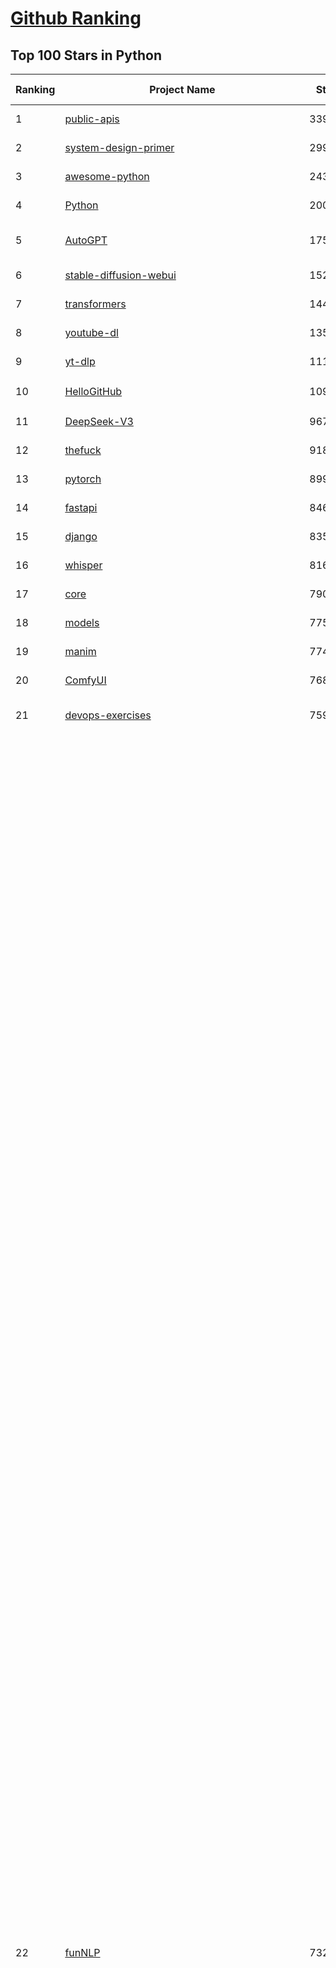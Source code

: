 [Github Ranking](../README.md)
==========

## Top 100 Stars in Python

| Ranking | Project Name | Stars | Forks | Language | Open Issues | Description | Last Commit |
| ------- | ------------ | ----- | ----- | -------- | ----------- | ----------- | ----------- |
| 1 | [public-apis](https://github.com/public-apis/public-apis) | 339395 | 35823 | Python | 3 | A collective list of free APIs | 2024-10-31T19:50:02Z |
| 2 | [system-design-primer](https://github.com/donnemartin/system-design-primer) | 299264 | 49662 | Python | 240 | Learn how to design large-scale systems. Prep for the system design interview.  Includes Anki flashcards. | 2024-12-02T01:10:39Z |
| 3 | [awesome-python](https://github.com/vinta/awesome-python) | 243431 | 25666 | Python | 0 | An opinionated list of awesome Python frameworks, libraries, software and resources. | 2024-08-11T17:10:18Z |
| 4 | [Python](https://github.com/TheAlgorithms/Python) | 200488 | 46752 | Python | 67 | All Algorithms implemented in Python | 2025-05-14T01:42:12Z |
| 5 | [AutoGPT](https://github.com/Significant-Gravitas/AutoGPT) | 175306 | 45714 | Python | 146 | AutoGPT is the vision of accessible AI for everyone, to use and to build on. Our mission is to provide the tools, so that you can focus on what matters. | 2025-05-14T23:24:15Z |
| 6 | [stable-diffusion-webui](https://github.com/AUTOMATIC1111/stable-diffusion-webui) | 152420 | 28352 | Python | 2339 | Stable Diffusion web UI | 2025-05-03T06:17:03Z |
| 7 | [transformers](https://github.com/huggingface/transformers) | 144325 | 28936 | Python | 1043 | 🤗 Transformers: State-of-the-art Machine Learning for Pytorch, TensorFlow, and JAX. | 2025-05-14T20:17:41Z |
| 8 | [youtube-dl](https://github.com/ytdl-org/youtube-dl) | 135657 | 10326 | Python | 3656 | Command-line program to download videos from YouTube.com and other video sites | 2025-05-04T11:53:05Z |
| 9 | [yt-dlp](https://github.com/yt-dlp/yt-dlp) | 111777 | 8784 | Python | 1576 | A feature-rich command-line audio/video downloader | 2025-05-11T08:01:14Z |
| 10 | [HelloGitHub](https://github.com/521xueweihan/HelloGitHub) | 109578 | 10099 | Python | 226 | :octocat: 分享 GitHub 上有趣、入门级的开源项目。Share interesting, entry-level open source projects on GitHub. | 2025-05-13T01:45:42Z |
| 11 | [DeepSeek-V3](https://github.com/deepseek-ai/DeepSeek-V3) | 96739 | 15730 | Python | 51 | None | 2025-04-09T01:50:40Z |
| 12 | [thefuck](https://github.com/nvbn/thefuck) | 91871 | 3688 | Python | 278 | Magnificent app which corrects your previous console command. | 2024-07-19T14:56:13Z |
| 13 | [pytorch](https://github.com/pytorch/pytorch) | 89921 | 24149 | Python | 15059 | Tensors and Dynamic neural networks in Python with strong GPU acceleration | 2025-05-15T03:45:28Z |
| 14 | [fastapi](https://github.com/fastapi/fastapi) | 84628 | 7326 | Python | 52 | FastAPI framework, high performance, easy to learn, fast to code, ready for production | 2025-05-12T17:24:05Z |
| 15 | [django](https://github.com/django/django) | 83563 | 32559 | Python | 0 | The Web framework for perfectionists with deadlines. | 2025-05-14T20:43:22Z |
| 16 | [whisper](https://github.com/openai/whisper) | 81691 | 9820 | Python | 0 | Robust Speech Recognition via Large-Scale Weak Supervision | 2025-05-13T18:22:39Z |
| 17 | [core](https://github.com/home-assistant/core) | 79022 | 33661 | Python | 2548 | :house_with_garden: Open source home automation that puts local control and privacy first. | 2025-05-15T03:27:27Z |
| 18 | [models](https://github.com/tensorflow/models) | 77516 | 45604 | Python | 1073 | Models and examples built with TensorFlow | 2025-05-14T19:56:15Z |
| 19 | [manim](https://github.com/3b1b/manim) | 77413 | 6691 | Python | 442 | Animation engine for explanatory math videos | 2025-03-20T19:00:35Z |
| 20 | [ComfyUI](https://github.com/comfyanonymous/ComfyUI) | 76817 | 8422 | Python | 2269 | The most powerful and modular diffusion model GUI, api and backend with a graph/nodes interface. | 2025-05-14T21:54:55Z |
| 21 | [devops-exercises](https://github.com/bregman-arie/devops-exercises) | 75903 | 16928 | Python | 34 | Linux, Jenkins, AWS, SRE, Prometheus, Docker, Python, Ansible, Git, Kubernetes, Terraform, OpenStack, SQL, NoSQL, Azure, GCP, DNS, Elastic, Network, Virtualization. DevOps Interview Questions | 2025-04-24T19:36:05Z |
| 22 | [funNLP](https://github.com/fighting41love/funNLP) | 73255 | 14856 | Python | 33 | 中英文敏感词、语言检测、中外手机/电话归属地/运营商查询、名字推断性别、手机号抽取、身份证抽取、邮箱抽取、中日文人名库、中文缩写库、拆字词典、词汇情感值、停用词、反动词表、暴恐词表、繁简体转换、英文模拟中文发音、汪峰歌词生成器、职业名称词库、同义词库、反义词库、否定词库、汽车品牌词库、汽车零件词库、连续英文切割、各种中文词向量、公司名字大全、古诗词库、IT词库、财经词库、成语词库、地名词库、历史名人词库、诗词词库、医学词库、饮食词库、法律词库、汽车词库、动物词库、中文聊天语料、中文谣言数据、百度中文问答数据集、句子相似度匹配算法集合、bert资源、文本生成&摘要相关工具、cocoNLP信息抽取工具、国内电话号码正则匹配、清华大学XLORE:中英文跨语言百科知识图谱、清华大学人工智能技术系列报告、自然语言生成、NLU太难了系列、自动对联数据及机器人、用户名黑名单列表、罪名法务名词及分类模型、微信公众号语料、cs224n深度学习自然语言处理课程、中文手写汉字识别、中文自然语言处理 语料/数据集、变量命名神器、分词语料库+代码、任务型对话英文数据集、ASR 语音数据集 + 基于深度学习的中文语音识别系统、笑声检测器、Microsoft多语言数字/单位/如日期时间识别包、中华新华字典数据库及api(包括常用歇后语、成语、词语和汉字)、文档图谱自动生成、SpaCy 中文模型、Common Voice语音识别数据集新版、神经网络关系抽取、基于bert的命名实体识别、关键词(Keyphrase)抽取包pke、基于医疗领域知识图谱的问答系统、基于依存句法与语义角色标注的事件三元组抽取、依存句法分析4万句高质量标注数据、cnocr：用来做中文OCR的Python3包、中文人物关系知识图谱项目、中文nlp竞赛项目及代码汇总、中文字符数据、speech-aligner: 从“人声语音”及其“语言文本”产生音素级别时间对齐标注的工具、AmpliGraph: 知识图谱表示学习(Python)库：知识图谱概念链接预测、Scattertext 文本可视化(python)、语言/知识表示工具：BERT & ERNIE、中文对比英文自然语言处理NLP的区别综述、Synonyms中文近义词工具包、HarvestText领域自适应文本挖掘工具（新词发现-情感分析-实体链接等）、word2word：(Python)方便易用的多语言词-词对集：62种语言/3,564个多语言对、语音识别语料生成工具：从具有音频/字幕的在线视频创建自动语音识别(ASR)语料库、构建医疗实体识别的模型（包含词典和语料标注）、单文档非监督的关键词抽取、Kashgari中使用gpt-2语言模型、开源的金融投资数据提取工具、文本自动摘要库TextTeaser: 仅支持英文、人民日报语料处理工具集、一些关于自然语言的基本模型、基于14W歌曲知识库的问答尝试--功能包括歌词接龙and已知歌词找歌曲以及歌曲歌手歌词三角关系的问答、基于Siamese bilstm模型的相似句子判定模型并提供训练数据集和测试数据集、用Transformer编解码模型实现的根据Hacker News文章标题自动生成评论、用BERT进行序列标记和文本分类的模板代码、LitBank：NLP数据集——支持自然语言处理和计算人文学科任务的100部带标记英文小说语料、百度开源的基准信息抽取系统、虚假新闻数据集、Facebook: LAMA语言模型分析，提供Transformer-XL/BERT/ELMo/GPT预训练语言模型的统一访问接口、CommonsenseQA：面向常识的英文QA挑战、中文知识图谱资料、数据及工具、各大公司内部里大牛分享的技术文档 PDF 或者 PPT、自然语言生成SQL语句（英文）、中文NLP数据增强（EDA）工具、英文NLP数据增强工具 、基于医药知识图谱的智能问答系统、京东商品知识图谱、基于mongodb存储的军事领域知识图谱问答项目、基于远监督的中文关系抽取、语音情感分析、中文ULMFiT-情感分析-文本分类-语料及模型、一个拍照做题程序、世界各国大规模人名库、一个利用有趣中文语料库 qingyun 训练出来的中文聊天机器人、中文聊天机器人seqGAN、省市区镇行政区划数据带拼音标注、教育行业新闻语料库包含自动文摘功能、开放了对话机器人-知识图谱-语义理解-自然语言处理工具及数据、中文知识图谱：基于百度百科中文页面-抽取三元组信息-构建中文知识图谱、masr: 中文语音识别-提供预训练模型-高识别率、Python音频数据增广库、中文全词覆盖BERT及两份阅读理解数据、ConvLab：开源多域端到端对话系统平台、中文自然语言处理数据集、基于最新版本rasa搭建的对话系统、基于TensorFlow和BERT的管道式实体及关系抽取、一个小型的证券知识图谱/知识库、复盘所有NLP比赛的TOP方案、OpenCLaP：多领域开源中文预训练语言模型仓库、UER：基于不同语料+编码器+目标任务的中文预训练模型仓库、中文自然语言处理向量合集、基于金融-司法领域(兼有闲聊性质)的聊天机器人、g2pC：基于上下文的汉语读音自动标记模块、Zincbase 知识图谱构建工具包、诗歌质量评价/细粒度情感诗歌语料库、快速转化「中文数字」和「阿拉伯数字」、百度知道问答语料库、基于知识图谱的问答系统、jieba_fast 加速版的jieba、正则表达式教程、中文阅读理解数据集、基于BERT等最新语言模型的抽取式摘要提取、Python利用深度学习进行文本摘要的综合指南、知识图谱深度学习相关资料整理、维基大规模平行文本语料、StanfordNLP 0.2.0：纯Python版自然语言处理包、NeuralNLP-NeuralClassifier：腾讯开源深度学习文本分类工具、端到端的封闭域对话系统、中文命名实体识别：NeuroNER vs. BertNER、新闻事件线索抽取、2019年百度的三元组抽取比赛：“科学空间队”源码、基于依存句法的开放域文本知识三元组抽取和知识库构建、中文的GPT2训练代码、ML-NLP - 机器学习(Machine Learning)NLP面试中常考到的知识点和代码实现、nlp4han:中文自然语言处理工具集(断句/分词/词性标注/组块/句法分析/语义分析/NER/N元语法/HMM/代词消解/情感分析/拼写检查、XLM：Facebook的跨语言预训练语言模型、用基于BERT的微调和特征提取方法来进行知识图谱百度百科人物词条属性抽取、中文自然语言处理相关的开放任务-数据集-当前最佳结果、CoupletAI - 基于CNN+Bi-LSTM+Attention 的自动对对联系统、抽象知识图谱、MiningZhiDaoQACorpus - 580万百度知道问答数据挖掘项目、brat rapid annotation tool: 序列标注工具、大规模中文知识图谱数据：1.4亿实体、数据增强在机器翻译及其他nlp任务中的应用及效果、allennlp阅读理解:支持多种数据和模型、PDF表格数据提取工具 、 Graphbrain：AI开源软件库和科研工具，目的是促进自动意义提取和文本理解以及知识的探索和推断、简历自动筛选系统、基于命名实体识别的简历自动摘要、中文语言理解测评基准，包括代表性的数据集&基准模型&语料库&排行榜、树洞 OCR 文字识别 、从包含表格的扫描图片中识别表格和文字、语声迁移、Python口语自然语言处理工具集(英文)、 similarity：相似度计算工具包，java编写、海量中文预训练ALBERT模型 、Transformers 2.0 、基于大规模音频数据集Audioset的音频增强 、Poplar：网页版自然语言标注工具、图片文字去除，可用于漫画翻译 、186种语言的数字叫法库、Amazon发布基于知识的人-人开放领域对话数据集 、中文文本纠错模块代码、繁简体转换 、 Python实现的多种文本可读性评价指标、类似于人名/地名/组织机构名的命名体识别数据集 、东南大学《知识图谱》研究生课程(资料)、. 英文拼写检查库 、 wwsearch是企业微信后台自研的全文检索引擎、CHAMELEON：深度学习新闻推荐系统元架构 、 8篇论文梳理BERT相关模型进展与反思、DocSearch：免费文档搜索引擎、 LIDA：轻量交互式对话标注工具 、aili - the fastest in-memory index in the East 东半球最快并发索引 、知识图谱车音工作项目、自然语言生成资源大全 、中日韩分词库mecab的Python接口库、中文文本摘要/关键词提取、汉字字符特征提取器 (featurizer)，提取汉字的特征（发音特征、字形特征）用做深度学习的特征、中文生成任务基准测评 、中文缩写数据集、中文任务基准测评 - 代表性的数据集-基准(预训练)模型-语料库-baseline-工具包-排行榜、PySS3：面向可解释AI的SS3文本分类器机器可视化工具 、中文NLP数据集列表、COPE - 格律诗编辑程序、doccano：基于网页的开源协同多语言文本标注工具 、PreNLP：自然语言预处理库、简单的简历解析器，用来从简历中提取关键信息、用于中文闲聊的GPT2模型：GPT2-chitchat、基于检索聊天机器人多轮响应选择相关资源列表(Leaderboards、Datasets、Papers)、(Colab)抽象文本摘要实现集锦(教程 、词语拼音数据、高效模糊搜索工具、NLP数据增广资源集、微软对话机器人框架 、 GitHub Typo Corpus：大规模GitHub多语言拼写错误/语法错误数据集、TextCluster：短文本聚类预处理模块 Short text cluster、面向语音识别的中文文本规范化、BLINK：最先进的实体链接库、BertPunc：基于BERT的最先进标点修复模型、Tokenizer：快速、可定制的文本词条化库、中文语言理解测评基准，包括代表性的数据集、基准(预训练)模型、语料库、排行榜、spaCy 医学文本挖掘与信息提取 、 NLP任务示例项目代码集、 python拼写检查库、chatbot-list - 行业内关于智能客服、聊天机器人的应用和架构、算法分享和介绍、语音质量评价指标(MOSNet, BSSEval, STOI, PESQ, SRMR)、 用138GB语料训练的法文RoBERTa预训练语言模型 、BERT-NER-Pytorch：三种不同模式的BERT中文NER实验、无道词典 - 有道词典的命令行版本，支持英汉互查和在线查询、2019年NLP亮点回顾、 Chinese medical dialogue data 中文医疗对话数据集 、最好的汉字数字(中文数字)-阿拉伯数字转换工具、 基于百科知识库的中文词语多词义/义项获取与特定句子词语语义消歧、awesome-nlp-sentiment-analysis - 情感分析、情绪原因识别、评价对象和评价词抽取、LineFlow：面向所有深度学习框架的NLP数据高效加载器、中文医学NLP公开资源整理 、MedQuAD：(英文)医学问答数据集、将自然语言数字串解析转换为整数和浮点数、Transfer Learning in Natural Language Processing (NLP) 、面向语音识别的中文/英文发音辞典、Tokenizers：注重性能与多功能性的最先进分词器、CLUENER 细粒度命名实体识别 Fine Grained Named Entity Recognition、 基于BERT的中文命名实体识别、中文谣言数据库、NLP数据集/基准任务大列表、nlp相关的一些论文及代码, 包括主题模型、词向量(Word Embedding)、命名实体识别(NER)、文本分类(Text Classificatin)、文本生成(Text Generation)、文本相似性(Text Similarity)计算等，涉及到各种与nlp相关的算法，基于keras和tensorflow 、Python文本挖掘/NLP实战示例、 Blackstone：面向非结构化法律文本的spaCy pipeline和NLP模型通过同义词替换实现文本“变脸” 、中文 预训练 ELECTREA 模型: 基于对抗学习 pretrain Chinese Model 、albert-chinese-ner - 用预训练语言模型ALBERT做中文NER 、基于GPT2的特定主题文本生成/文本增广、开源预训练语言模型合集、多语言句向量包、编码、标记和实现：一种可控高效的文本生成方法、 英文脏话大列表 、attnvis：GPT2、BERT等transformer语言模型注意力交互可视化、CoVoST：Facebook发布的多语种语音-文本翻译语料库，包括11种语言(法语、德语、荷兰语、俄语、西班牙语、意大利语、土耳其语、波斯语、瑞典语、蒙古语和中文)的语音、文字转录及英文译文、Jiagu自然语言处理工具 - 以BiLSTM等模型为基础，提供知识图谱关系抽取 中文分词 词性标注 命名实体识别 情感分析 新词发现 关键词 文本摘要 文本聚类等功能、用unet实现对文档表格的自动检测，表格重建、NLP事件提取文献资源列表 、 金融领域自然语言处理研究资源大列表、CLUEDatasetSearch - 中英文NLP数据集：搜索所有中文NLP数据集，附常用英文NLP数据集 、medical_NER - 中文医学知识图谱命名实体识别 、(哈佛)讲因果推理的免费书、知识图谱相关学习资料/数据集/工具资源大列表、Forte：灵活强大的自然语言处理pipeline工具集 、Python字符串相似性算法库、PyLaia：面向手写文档分析的深度学习工具包、TextFooler：针对文本分类/推理的对抗文本生成模块、Haystack：灵活、强大的可扩展问答(QA)框架、中文关键短语抽取工具 | 2024-05-10T07:38:24Z |
| 23 | [screenshot-to-code](https://github.com/abi/screenshot-to-code) | 69919 | 8627 | Python | 100 | Drop in a screenshot and convert it to clean code (HTML/Tailwind/React/Vue) | 2025-04-23T18:40:55Z |
| 24 | [flask](https://github.com/pallets/flask) | 69542 | 16422 | Python | 3 | The Python micro framework for building web applications. | 2025-05-13T15:35:43Z |
| 25 | [d2l-zh](https://github.com/d2l-ai/d2l-zh) | 69278 | 11627 | Python | 0 | 《动手学深度学习》：面向中文读者、能运行、可讨论。中英文版被70多个国家的500多所大学用于教学。 | 2024-07-30T09:32:19Z |
| 26 | [gpt_academic](https://github.com/binary-husky/gpt_academic) | 68486 | 8344 | Python | 254 | 为GPT/GLM等LLM大语言模型提供实用化交互接口，特别优化论文阅读/润色/写作体验，模块化设计，支持自定义快捷按钮&函数插件，支持Python和C++等项目剖析&自译解功能，PDF/LaTex论文翻译&总结功能，支持并行问询多种LLM模型，支持chatglm3等本地模型。接入通义千问, deepseekcoder, 讯飞星火, 文心一言, llama2, rwkv, claude2, moss等。 | 2025-05-06T14:19:12Z |
| 27 | [awesome-machine-learning](https://github.com/josephmisiti/awesome-machine-learning) | 68020 | 14895 | Python | 0 | A curated list of awesome Machine Learning frameworks, libraries and software. | 2025-04-12T20:31:11Z |
| 28 | [Deep-Live-Cam](https://github.com/hacksider/Deep-Live-Cam) | 67017 | 9368 | Python | 76 | real time face swap and one-click video deepfake with only a single image | 2025-05-12T16:57:09Z |
| 29 | [cpython](https://github.com/python/cpython) | 66956 | 31878 | Python | 7238 | The Python programming language | 2025-05-15T01:33:38Z |
| 30 | [PayloadsAllTheThings](https://github.com/swisskyrepo/PayloadsAllTheThings) | 65388 | 15348 | Python | 0 | A list of useful payloads and bypass for Web Application Security and Pentest/CTF | 2025-05-10T20:05:45Z |
| 31 | [ansible](https://github.com/ansible/ansible) | 65016 | 24021 | Python | 552 | Ansible is a radically simple IT automation platform that makes your applications and systems easier to deploy and maintain. Automate everything from code deployment to network configuration to cloud management, in a language that approaches plain English, using SSH, with no agents to install on remote systems. https://docs.ansible.com. | 2025-05-15T02:38:59Z |
| 32 | [sherlock](https://github.com/sherlock-project/sherlock) | 64381 | 7470 | Python | 92 | Hunt down social media accounts by username across social networks | 2025-05-06T09:55:10Z |
| 33 | [gpt4free](https://github.com/xtekky/gpt4free) | 64230 | 13637 | Python | 15 | The official gpt4free repository \| various collection of powerful language models \| o4, o3 and deepseek r1, gpt-4.1, gemini 2.5 | 2025-05-15T00:52:59Z |
| 34 | [keras](https://github.com/keras-team/keras) | 62990 | 19583 | Python | 258 | Deep Learning for humans | 2025-05-15T01:19:08Z |
| 35 | [scikit-learn](https://github.com/scikit-learn/scikit-learn) | 62026 | 25831 | Python | 1582 | scikit-learn: machine learning in Python | 2025-05-14T08:38:18Z |
| 36 | [new-pac](https://github.com/Alvin9999/new-pac) | 62007 | 9959 | Python | 423 | 翻墙-科学上网、自由上网、免费科学上网、免费翻墙、fanqiang、油管youtube/视频下载、软件、VPN、一键翻墙浏览器，vps一键搭建翻墙服务器脚本/教程，免费shadowsocks/ss/ssr/v2ray/goflyway账号/节点，翻墙梯子，电脑、手机、iOS、安卓、windows、Mac、Linux、路由器翻墙、科学上网、youtube视频下载、youtube油管镜像/免翻墙网站、美区apple id共享账号、翻墙-科学上网-梯子 | 2025-05-15T03:56:25Z |
| 37 | [langflow](https://github.com/langflow-ai/langflow) | 61015 | 6398 | Python | 420 | Langflow is a powerful tool for building and deploying AI-powered agents and workflows. | 2025-05-15T00:12:48Z |
| 38 | [annotated_deep_learning_paper_implementations](https://github.com/labmlai/annotated_deep_learning_paper_implementations) | 60602 | 6118 | Python | 30 | 🧑‍🏫 60+ Implementations/tutorials of deep learning papers with side-by-side notes 📝; including transformers (original, xl, switch, feedback, vit, ...), optimizers (adam, adabelief, sophia, ...), gans(cyclegan, stylegan2, ...), 🎮 reinforcement learning (ppo, dqn), capsnet, distillation, ... 🧠 | 2024-08-24T09:18:59Z |
| 39 | [browser-use](https://github.com/browser-use/browser-use) | 60160 | 6620 | Python | 384 | 🌐 Make websites accessible for AI agents. Automate tasks online with ease. | 2025-05-15T00:26:21Z |
| 40 | [open-interpreter](https://github.com/OpenInterpreter/open-interpreter) | 59378 | 5054 | Python | 218 | A natural language interface for computers | 2025-04-23T07:18:30Z |
| 41 | [localstack](https://github.com/localstack/localstack) | 58914 | 4145 | Python | 248 | 💻 A fully functional local AWS cloud stack. Develop and test your cloud & Serverless apps offline | 2025-05-14T16:30:40Z |
| 42 | [llama](https://github.com/meta-llama/llama) | 58239 | 9766 | Python | 431 | Inference code for Llama models | 2025-01-26T21:42:26Z |
| 43 | [markitdown](https://github.com/microsoft/markitdown) | 57061 | 2910 | Python | 200 | Python tool for converting files and office documents to Markdown. | 2025-04-13T16:31:40Z |
| 44 | [private-gpt](https://github.com/zylon-ai/private-gpt) | 55819 | 7472 | Python | 246 | Interact with your documents using the power of GPT, 100% privately, no data leaks | 2024-11-13T19:30:32Z |
| 45 | [MetaGPT](https://github.com/FoundationAgents/MetaGPT) | 55584 | 6611 | Python | 62 | 🌟 The Multi-Agent Framework: First AI Software Company, Towards Natural Language Programming | 2025-03-31T07:17:13Z |
| 46 | [you-get](https://github.com/soimort/you-get) | 55583 | 9754 | Python | 0 | :arrow_double_down: Dumb downloader that scrapes the web | 2025-04-27T15:33:25Z |
| 47 | [scrapy](https://github.com/scrapy/scrapy) | 55195 | 10798 | Python | 447 | Scrapy, a fast high-level web crawling & scraping framework for Python. | 2025-05-14T14:21:18Z |
| 48 | [face_recognition](https://github.com/ageitgey/face_recognition) | 54732 | 13605 | Python | 770 | The world's simplest facial recognition api for Python and the command line | 2024-08-21T06:22:36Z |
| 49 | [OpenHands](https://github.com/All-Hands-AI/OpenHands) | 54206 | 6121 | Python | 213 | 🙌 OpenHands: Code Less, Make More | 2025-05-15T03:37:11Z |
| 50 | [Real-Time-Voice-Cloning](https://github.com/CorentinJ/Real-Time-Voice-Cloning) | 54204 | 8966 | Python | 201 | Clone a voice in 5 seconds to generate arbitrary speech in real-time | 2024-08-14T19:54:03Z |
| 51 | [gpt-engineer](https://github.com/AntonOsika/gpt-engineer) | 54129 | 7115 | Python | 24 | CLI platform to experiment with codegen. Precursor to: https://lovable.dev | 2025-05-14T10:15:10Z |
| 52 | [faceswap](https://github.com/deepfakes/faceswap) | 53920 | 13390 | Python | 30 | Deepfakes Software For All | 2025-02-26T17:55:37Z |
| 53 | [yolov5](https://github.com/ultralytics/yolov5) | 53817 | 16900 | Python | 231 | YOLOv5 🚀 in PyTorch > ONNX > CoreML > TFLite | 2025-05-12T04:46:13Z |
| 54 | [openpilot](https://github.com/commaai/openpilot) | 53812 | 9734 | Python | 138 | openpilot is an operating system for robotics. Currently, it upgrades the driver assistance system on 300+ supported cars. | 2025-05-15T03:49:45Z |
| 55 | [requests](https://github.com/psf/requests) | 52871 | 9453 | Python | 194 | A simple, yet elegant, HTTP library. | 2025-05-03T16:39:14Z |
| 56 | [hackingtool](https://github.com/Z4nzu/hackingtool) | 52437 | 5651 | Python | 48 | ALL IN ONE Hacking Tool For Hackers | 2025-03-03T15:17:19Z |
| 57 | [rich](https://github.com/Textualize/rich) | 52032 | 1832 | Python | 206 | Rich is a Python library for rich text and beautiful formatting in the terminal. | 2025-05-05T09:28:25Z |
| 58 | [grok-1](https://github.com/xai-org/grok-1) | 50234 | 8353 | Python | 0 | Grok open release | 2024-08-30T04:17:25Z |
| 59 | [PaddleOCR](https://github.com/PaddlePaddle/PaddleOCR) | 49106 | 8198 | Python | 64 | Awesome multilingual OCR toolkits based on PaddlePaddle (practical ultra lightweight OCR system, support 80+ languages recognition, provide data annotation and synthesis tools, support training and deployment among server, mobile, embedded and IoT devices) | 2025-05-13T09:21:11Z |
| 60 | [LLaMA-Factory](https://github.com/hiyouga/LLaMA-Factory) | 48909 | 5951 | Python | 454 | Unified Efficient Fine-Tuning of 100+ LLMs & VLMs (ACL 2024) | 2025-05-15T02:54:36Z |
| 61 | [professional-programming](https://github.com/charlax/professional-programming) | 47612 | 3782 | Python | 0 | A collection of learning resources for curious software engineers | 2025-05-12T01:42:06Z |
| 62 | [vllm](https://github.com/vllm-project/vllm) | 47323 | 7411 | Python | 1823 | A high-throughput and memory-efficient inference and serving engine for LLMs | 2025-05-15T03:39:01Z |
| 63 | [big-list-of-naughty-strings](https://github.com/minimaxir/big-list-of-naughty-strings) | 47140 | 2157 | Python | 69 | The Big List of Naughty Strings is a list of strings which have a high probability of causing issues when used as user-input data. | 2024-04-18T03:26:59Z |
| 64 | [GPT-SoVITS](https://github.com/RVC-Boss/GPT-SoVITS) | 46344 | 5105 | Python | 802 | 1 min voice data can also be used to train a good TTS model! (few shot voice cloning) | 2025-04-25T16:42:06Z |
| 65 | [30-Days-Of-Python](https://github.com/Asabeneh/30-Days-Of-Python) | 46299 | 8838 | Python | 54 | 30 days of Python programming challenge is a step-by-step guide to learn the Python programming language in 30 days. This challenge may take more than100 days, follow your own pace.  These videos may help too: https://www.youtube.com/channel/UC7PNRuno1rzYPb1xLa4yktw | 2025-03-19T15:23:18Z |
| 66 | [OpenManus](https://github.com/FoundationAgents/OpenManus) | 45610 | 7896 | Python | 445 | No fortress, purely open ground.  OpenManus is Coming. | 2025-05-14T07:36:53Z |
| 67 | [pandas](https://github.com/pandas-dev/pandas) | 45411 | 18496 | Python | 3627 | Flexible and powerful data analysis / manipulation library for Python, providing labeled data structures similar to R data.frame objects, statistical functions, and much more | 2025-05-14T20:29:30Z |
| 68 | [Fooocus](https://github.com/lllyasviel/Fooocus) | 44763 | 6964 | Python | 207 | Focus on prompting and generating | 2025-01-24T10:55:35Z |
| 69 | [autogen](https://github.com/microsoft/autogen) | 44455 | 6715 | Python | 504 | A programming framework for agentic AI 🤖 PyPi: autogen-agentchat Discord: https://aka.ms/autogen-discord Office Hour: https://aka.ms/autogen-officehour | 2025-05-14T17:02:34Z |
| 70 | [text-generation-webui](https://github.com/oobabooga/text-generation-webui) | 43581 | 5619 | Python | 2535 | A Gradio web UI for Large Language Models with support for multiple inference backends. | 2025-05-14T03:15:08Z |
| 71 | [crawl4ai](https://github.com/unclecode/crawl4ai) | 43074 | 3982 | Python | 117 | 🚀🤖 Crawl4AI: Open-source LLM Friendly Web Crawler & Scraper. Don't be shy, join here: https://discord.gg/jP8KfhDhyN | 2025-05-15T03:26:19Z |
| 72 | [odoo](https://github.com/odoo/odoo) | 42952 | 27755 | Python | 3149 | Odoo. Open Source Apps To Grow Your Business. | 2025-05-15T03:29:46Z |
| 73 | [llama_index](https://github.com/run-llama/llama_index) | 41640 | 5938 | Python | 263 | LlamaIndex is the leading framework for building LLM-powered agents over your data. | 2025-05-15T03:44:35Z |
| 74 | [python-patterns](https://github.com/faif/python-patterns) | 41391 | 6992 | Python | 11 | A collection of design patterns/idioms in Python | 2025-05-07T15:49:35Z |
| 75 | [OpenBB](https://github.com/OpenBB-finance/OpenBB) | 41366 | 3700 | Python | 40 | Investment Research for Everyone, Everywhere. | 2025-05-14T15:29:29Z |
| 76 | [nanoGPT](https://github.com/karpathy/nanoGPT) | 41220 | 6826 | Python | 223 | The simplest, fastest repository for training/finetuning medium-sized GPTs. | 2024-12-09T23:53:04Z |
| 77 | [ChatGLM-6B](https://github.com/THUDM/ChatGLM-6B) | 41044 | 5222 | Python | 556 | ChatGLM-6B: An Open Bilingual Dialogue Language Model \| 开源双语对话语言模型 | 2024-06-27T04:05:25Z |
| 78 | [stablediffusion](https://github.com/Stability-AI/stablediffusion) | 40953 | 5237 | Python | 248 | High-Resolution Image Synthesis with Latent Diffusion Models | 2024-10-10T21:28:57Z |
| 79 | [ColossalAI](https://github.com/hpcaitech/ColossalAI) | 40881 | 4508 | Python | 427 | Making large AI models cheaper, faster and more accessible | 2025-05-14T10:21:21Z |
| 80 | [sentry](https://github.com/getsentry/sentry) | 40840 | 4341 | Python | 2149 | Developer-first error tracking and performance monitoring | 2025-05-15T02:43:13Z |
| 81 | [diagrams](https://github.com/mingrammer/diagrams) | 40815 | 2623 | Python | 309 | :art: Diagram as Code for prototyping cloud system architectures | 2025-05-11T08:48:47Z |
| 82 | [ultralytics](https://github.com/ultralytics/ultralytics) | 40803 | 7889 | Python | 725 | Ultralytics YOLO11 🚀 | 2025-05-14T23:40:29Z |
| 83 | [ailearning](https://github.com/apachecn/ailearning) | 40788 | 11557 | Python | 2 | AiLearning：数据分析+机器学习实战+线性代数+PyTorch+NLTK+TF2 | 2024-11-12T16:21:55Z |
| 84 | [black](https://github.com/psf/black) | 40228 | 2576 | Python | 335 | The uncompromising Python code formatter | 2025-05-12T00:21:50Z |
| 85 | [airflow](https://github.com/apache/airflow) | 40047 | 15016 | Python | 1105 | Apache Airflow - A platform to programmatically author, schedule, and monitor workflows | 2025-05-15T04:03:56Z |
| 86 | [TTS](https://github.com/coqui-ai/TTS) | 40004 | 5107 | Python | 12 | 🐸💬 - a deep learning toolkit for Text-to-Speech, battle-tested in research and production | 2024-08-16T12:07:14Z |
| 87 | [cheat.sh](https://github.com/chubin/cheat.sh) | 39366 | 1813 | Python | 122 | the only cheat sheet you need | 2025-02-01T13:32:00Z |
| 88 | [streamlit](https://github.com/streamlit/streamlit) | 39343 | 3444 | Python | 1066 | Streamlit — A faster way to build and share data apps. | 2025-05-15T01:48:57Z |
| 89 | [bert](https://github.com/google-research/bert) | 39125 | 9672 | Python | 791 | TensorFlow code and pre-trained models for BERT | 2024-07-23T23:39:41Z |
| 90 | [mitmproxy](https://github.com/mitmproxy/mitmproxy) | 39086 | 4180 | Python | 324 | An interactive TLS-capable intercepting HTTP proxy for penetration testers and software developers. | 2025-05-15T00:42:54Z |
| 91 | [freqtrade](https://github.com/freqtrade/freqtrade) | 39054 | 7714 | Python | 32 | Free, open source crypto trading bot | 2025-05-15T03:19:39Z |
| 92 | [Deep-Learning-Papers-Reading-Roadmap](https://github.com/floodsung/Deep-Learning-Papers-Reading-Roadmap) | 38998 | 7352 | Python | 52 | Deep Learning papers reading roadmap for anyone who are eager to learn this amazing tech! | 2022-11-27T13:18:32Z |
| 93 | [unsloth](https://github.com/unslothai/unsloth) | 38645 | 3029 | Python | 940 | Finetune Qwen3, Llama 4, TTS, DeepSeek-R1 & Gemma 3 LLMs 2x faster with 70% less memory! 🦥 | 2025-05-15T03:45:53Z |
| 94 | [FastChat](https://github.com/lm-sys/FastChat) | 38564 | 4704 | Python | 824 | An open platform for training, serving, and evaluating large language models. Release repo for Vicuna and Chatbot Arena. | 2025-04-12T18:17:12Z |
| 95 | [DeepSpeed](https://github.com/deepspeedai/DeepSpeed) | 38335 | 4366 | Python | 1058 | DeepSpeed is a deep learning optimization library that makes distributed training and inference easy, efficient, and effective. | 2025-05-15T02:14:02Z |
| 96 | [gradio](https://github.com/gradio-app/gradio) | 38043 | 2898 | Python | 449 | Build and share delightful machine learning apps, all in Python. 🌟 Star to support our work! | 2025-05-15T02:13:28Z |
| 97 | [quivr](https://github.com/QuivrHQ/quivr) | 37838 | 3638 | Python | 5 | Opiniated RAG for integrating GenAI in your apps 🧠   Focus on your product rather than the RAG. Easy integration in existing products with customisation!  Any LLM: GPT4, Groq, Llama. Any Vectorstore: PGVector, Faiss. Any Files. Anyway you want.  | 2025-05-13T19:16:51Z |
| 98 | [Open-Assistant](https://github.com/LAION-AI/Open-Assistant) | 37347 | 3267 | Python | 227 | OpenAssistant is a chat-based assistant that understands tasks, can interact with third-party systems, and retrieve information dynamically to do so. | 2024-08-17T01:55:35Z |
| 99 | [python-cheatsheet](https://github.com/gto76/python-cheatsheet) | 37172 | 6614 | Python | 5 | Comprehensive Python Cheatsheet | 2025-05-12T22:23:55Z |
| 100 | [ray](https://github.com/ray-project/ray) | 37041 | 6282 | Python | 3791 | Ray is an AI compute engine. Ray consists of a core distributed runtime and a set of AI Libraries for accelerating ML workloads. | 2025-05-15T03:34:03Z |

